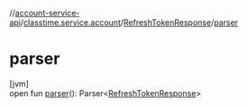 //[account-service-api](../../../index.md)/[classtime.service.account](../index.md)/[RefreshTokenResponse](index.md)/[parser](parser.md)

# parser

[jvm]\
open fun [parser](parser.md)(): Parser&lt;[RefreshTokenResponse](index.md)&gt;
